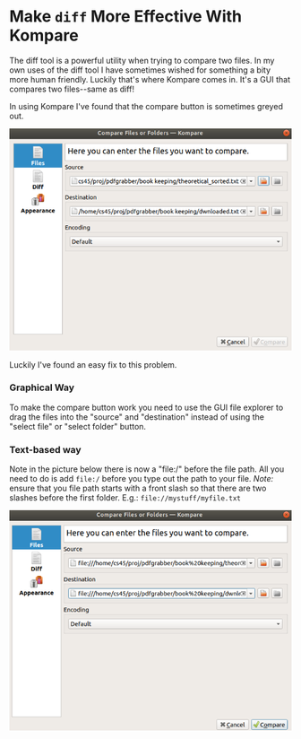 # Make `diff` More Effective With Kompare

The diff tool is a powerful utility when trying to compare two files. In my own uses of the diff tool I have sometimes wished for something a bity more human friendly. Luckily that's where Kompare comes in. It's a GUI that compares two files--same as diff!

In using Kompare I've found that the compare button is sometimes greyed out. 

![](/assets/img/kompare_grey.png)

Luckily I've found an easy fix to this problem. 

### Graphical Way

To make the compare button work you need to use the GUI file explorer to drag the files into the "source" and "destination" instead of using the "select file" or "select folder" button.

### Text-based way

Note in the picture below there is now a "file:/" before the file path. All you need to do is add `file:/` before you type out the path to your file. *Note:* ensure that you file path starts with a front slash so that there are two slashes before the first folder. E.g.: `file://mystuff/myfile.txt` 



![](/assets/img/kompare_full.png)